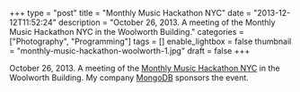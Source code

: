 +++
type = "post"
title = "Monthly Music Hackathon NYC"
date = "2013-12-12T11:52:24"
description = "October 26, 2013. A meeting of the Monthly Music Hackathon NYC in the Woolworth Building."
categories = ["Photography", "Programming"]
tags = []
enable_lightbox = false
thumbnail = "monthly-music-hackathon-woolworth-1.jpg"
draft = false
+++

<p>October 26, 2013. A meeting of the <a href="http://monthlymusichackathon.org/">Monthly Music Hackathon NYC</a> in the Woolworth Building. My company <a href="http://www.mongodb.com/">MongoDB</a> sponsors the event.</p>
    